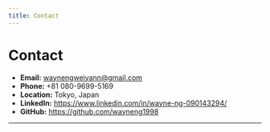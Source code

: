 ```yaml
---
title: Contact
---
```


# Contact

- **Email:** [waynengweiyann@gmail.com](mailto:waynengweiyann@gmail.com)
- **Phone:** +81 080-9699-5169
- **Location:** Tokyo, Japan
- **LinkedIn:** https://www.linkedin.com/in/wayne-ng-090143294/
- **GitHub:** https://github.com/wayneng1998

---
